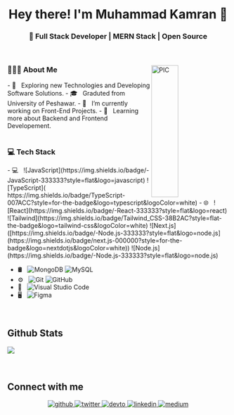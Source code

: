 <h1 align="center">Hey there! I'm Muhammad Kamran 👋 </h1>
<h3 align="center">🚀 Full Stack Developer | MERN Stack | Open Source </h3>
<br/>
<div>
<!-- <img width = "35%" align="right" alt="PIC" height="300px" src="https://i.ibb.co/F0RgVn1/Group-1.png" /> -->
<img width = "35%" align="right" alt="PIC" height="300px" src="https://i.ibb.co/yWZ6jJj/Group-2.png" />

<div align="left"> 
  <h3> 👨🏻‍💻 About Me </h3>
  - 🤔 &nbsp; Exploring new Technologies and Developing Software Solutions.
  - 🎓 &nbsp; Graduted from University of Peshawar.
  - 💼 &nbsp; I’m currently working on Front-End Projects.
  - 🌱 &nbsp; Learning more about Backend and Frontend Developement.
</div> 
</div>

<br/>
<div>
  <h3> 💻 Tech Stack </h3>
  <p>
- 💻 &nbsp;
  ![JavaScript](https://img.shields.io/badge/-JavaScript-333333?style=flat&logo=javascript) ![TypeScript]( https://img.shields.io/badge/TypeScript-007ACC?style=for-the-badge&logo=typescript&logoColor=white)     
- 🌐 &nbsp;
  ![React](https://img.shields.io/badge/-React-333333?style=flat&logo=react)
  ![Tailwind](https://img.shields.io/badge/Tailwind_CSS-38B2AC?style=flat-the-badge&logo=tailwind-css&logoColor=white)
  ![Next.js]([https://img.shields.io/badge/-Node.js-333333?style=flat&logo=node.js](https://img.shields.io/badge/next.js-000000?style=for-the-badge&logo=nextdotjs&logoColor=white)) 
  ![Node.js](https://img.shields.io/badge/-Node.js-333333?style=flat&logo=node.js) 

    
- 🛢 &nbsp;
  ![MongoDB](https://img.shields.io/badge/-MongoDB-333333?style=flat&logo=mongodb) ![MySQL]([https://img.shields.io/badge/-MongoDB-333333?style=flat&logo=mongodb](https://img.shields.io/badge/MySQL-00000F?style=for-the-badge&logo=mysql&logoColor=white))        
- ⚙️ &nbsp;
  ![Git](https://img.shields.io/badge/-Git-333333?style=flat&logo=git)
  ![GitHub](https://img.shields.io/badge/-GitHub-333333?style=flat&logo=github)
- 🔧 &nbsp;
  ![Visual Studio Code](https://img.shields.io/badge/-Visual%20Studio%20Code-333333?style=flat&logo=visual-studio-code&logoColor=007ACC)
- 🖥 &nbsp;
  ![Figma](https://img.shields.io/badge/Figma-F24E1E?style=flat-the-badge&logo=figma&logoColor=white)
<br/>
  <p>
</div> 


## Github Stats
<div > 
<img src="https://github-readme-stats.vercel.app/api/top-langs/?username=Muhammad-Kamran-Dev&hide_border=true&layout=compact" align="center"/>
</div>
<br/>    
<br/>  

  ## Connect with me  
<div align="center">
<a href="https://github.com/Muhammad-Kamran-Dev" target="_blank">
<img src=https://img.shields.io/badge/github-%2324292e.svg?&style=for-the-badge&logo=github&logoColor=white alt=github style="margin-bottom: 5px;" />
</a>
<a href="https://twitter.com/MKamran10814899" target="_blank">
<img src=https://img.shields.io/badge/twitter-%2300acee.svg?&style=for-the-badge&logo=twitter&logoColor=white alt=twitter style="margin-bottom: 5px;" />
</a>
<a href="https://dev.to/kamran92" target="_blank">
<img src=https://img.shields.io/badge/dev.to-%2308090A.svg?&style=for-the-badge&logo=dev.to&logoColor=white alt=devto style="margin-bottom: 5px;" />
</a>
<a href="https://linkedin.com/in/muhammad-kamran-a17b231b6" target="_blank">
<img src=https://img.shields.io/badge/linkedin-%231E77B5.svg?&style=for-the-badge&logo=linkedin&logoColor=white alt=linkedin style="margin-bottom: 5px;" />
</a>
<a href="https://medium.com/@Muhammad-Kamran-Dev" target="_blank">
<img src=https://img.shields.io/badge/medium-%23292929.svg?&style=for-the-badge&logo=medium&logoColor=white alt=medium style="margin-bottom: 5px;" />
</a>  
</div>  



  
